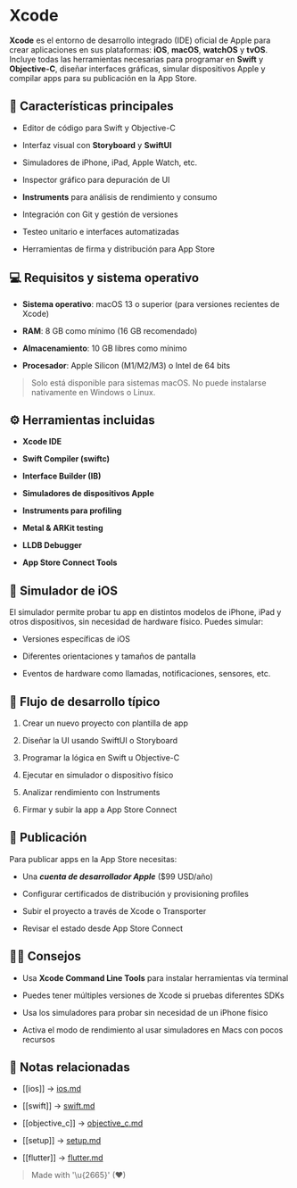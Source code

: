 # Xcode

**Xcode** es el entorno de desarrollo integrado (IDE) oficial de Apple para crear aplicaciones en sus plataformas: **iOS**, **macOS**, **watchOS** y **tvOS**. Incluye todas las herramientas necesarias para programar en **Swift** y **Objective-C**, diseñar interfaces gráficas, simular dispositivos Apple y compilar apps para su publicación en la App Store.

## 🎯 Características principales

- Editor de código para Swift y Objective-C 
 
- Interfaz visual con **Storyboard** y **SwiftUI**  
- Simuladores de iPhone, iPad, Apple Watch, etc.  
- Inspector gráfico para depuración de UI  
- **Instruments** para análisis de rendimiento y consumo  
- Integración con Git y gestión de versiones  
- Testeo unitario e interfaces automatizadas  
- Herramientas de firma y distribución para App Store  

## 💻 Requisitos y sistema operativo

- **Sistema operativo**: macOS 13 o superior (para versiones recientes de Xcode)  

- **RAM**: 8 GB como mínimo (16 GB recomendado)  
- **Almacenamiento**: 10 GB libres como mínimo  
- **Procesador**: Apple Silicon (M1/M2/M3) o Intel de 64 bits  

> Solo está disponible para sistemas macOS. No puede instalarse nativamente en Windows o Linux.

## ⚙️ Herramientas incluidas

- **Xcode IDE**
  
- **Swift Compiler (swiftc)**  
- **Interface Builder (IB)**  
- **Simuladores de dispositivos Apple**  
- **Instruments para profiling**  
- **Metal & ARKit testing**  
- **LLDB Debugger**  
- **App Store Connect Tools**

## 🧪 Simulador de iOS

El simulador permite probar tu app en distintos modelos de iPhone, iPad y otros dispositivos, sin necesidad de hardware físico. Puedes simular:

- Versiones específicas de iOS
  
- Diferentes orientaciones y tamaños de pantalla  
- Eventos de hardware como llamadas, notificaciones, sensores, etc.  

## 🚀 Flujo de desarrollo típico

1. Crear un nuevo proyecto con plantilla de app  

2. Diseñar la UI usando SwiftUI o Storyboard  
3. Programar la lógica en Swift u Objective-C  
4. Ejecutar en simulador o dispositivo físico  
5. Analizar rendimiento con Instruments  
6. Firmar y subir la app a App Store Connect

## 🔐 Publicación

Para publicar apps en la App Store necesitas:

- Una ***cuenta de desarrollador Apple*** ($99 USD/año) 
 
- Configurar certificados de distribución y provisioning profiles  
- Subir el proyecto a través de Xcode o Transporter  
- Revisar el estado desde App Store Connect

## 👨‍💻 Consejos

- Usa **Xcode Command Line Tools** para instalar herramientas vía terminal 
 
- Puedes tener múltiples versiones de Xcode si pruebas diferentes SDKs  
- Usa los simuladores para probar sin necesidad de un iPhone físico  
- Activa el modo de rendimiento al usar simuladores en Macs con pocos recursos

## 🔗 Notas relacionadas

- [[ios]] → [ios.md](/os/ios.md)  

- [[swift]] → [swift.md](/languages/swift.md)  

- [[objective_c]] → [objective_c.md](/languages/objective_c.md)  

- [[setup]] → [setup.md](/setup/setup.md)  

- [[flutter]] → [flutter.md](/frameworks/flutter.md)  

> Made with '\u{2665}' (♥)

